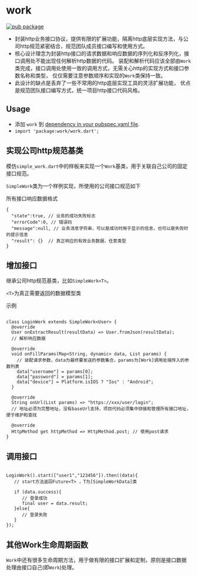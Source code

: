 # work

[![pub package](https://img.shields.io/pub/v/work.svg)](https://pub.dartlang.org/packages/work)

* 封装http业务接口协议，提供有限的扩展功能，隔离http底层实现方法，与公司http规范紧密结合，规范团队成员接口编写和使用方式。
* 核心设计理念为封装http接口的请求数据和响应数据的序列化和反序列化，接口调用处不能出现任何解析http数据的代码。
装配和解析代码应该全部由`Work`类完成，接口调用处使用一致的调用方式，无需关心http的实现方式和接口参数名称和类型，
仅仅需要注意参数顺序和实现的`Work`类保持一致。
* 此设计的缺点是丢弃了一些不常用的http底层实现工具的灵活扩展功能，
优点是规范团队接口编写方式，统一项目http接口代码风格。

## Usage
* 添加 `work` 到 [dependency in your pubspec.yaml file](https://flutter.io/platform-plugins/).
* `import 'package:work/work.dart';`

## 实现公司http规范基类

模仿`simple_work.dart`中的样板来实现一个`Work`基类，用于关联自己公司的固定接口规范。

`SimpleWork`类为一个样例实现，所使用的公司接口规范如下

所有接口响应数据格式
```
{
  "state":true, // 业务的成功失败标志
  "errorCode":0, // 错误码
  "message":null, // 业务消息字符串，可以是成功时用于显示的信息，也可以是失败时的提示信息
  "result": {}  // 真正响应的有效业务数据，任意类型
}
```

## 增加接口

继承公司http规范基类，比如`SimpleWork<T>`。

`<T>`为真正需要返回的数据模型类

示例

```

class LoginWork extends SimpleWork<User> {
  @override
  User onExtractResult(resultData) => User.fromJson(resultData);
  // 解析响应数据

  @override
  void onFillParams(Map<String, dynamic> data, List params) {
    // 装配请求参数，data为最终要发送的参数集合，params为[Work]调用处端传入的参数列表
    data["username"] = params[0];
    data["password"] = params[1];
    data["device"] = Platform.isIOS ? "Ios" : "Android";
  }

  @override
  String onUrl(List params) => "https://xxx/user/login";  
  // 地址必须为完整地址，没有baseUrl支持，项目代码必须集中拼接和管理所有接口地址，便于维护和查找

  @override
  HttpMethod get httpMethod => HttpMethod.post; // 使用post请求
}

```

## 调用接口

```

LoginWork().start(["user1","123456"]).then((data){
   // start方法返回Future<T> ，T为[SimpleWorkData]类

   if (data.success){
      // 登录成功
      final user = data.result;
   }else{
      // 登录失败
   }
});

```

## 其他Work生命周期函数

`Work`中还有很多生命周期方法，用于做有限的接口扩展和定制，原则是接口数据处理由接口自己(即`Work`)处理。
